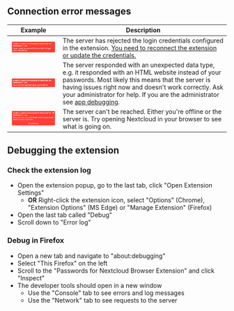 
## Connection error messages
| Example                                                                                                                       | Description                                                                                                                                                                                                                                                                                                                                                                                            |
|-------------------------------------------------------------------------------------------------------------------------------|--------------------------------------------------------------------------------------------------------------------------------------------------------------------------------------------------------------------------------------------------------------------------------------------------------------------------------------------------------------------------------------------------------|
| ![Server credentials rejected. Please update the login data in the settings](../_files/extension-error-credentials.png)       | The server has rejected the login credentials configured in the extension. [You need to reconnect the extension or update the credentials.](./Update-Nextcloud-Credentials)                                                                                                                                                                                                                            |
| ![Expected applications/json, got text/html](../_files/extension-error-mime.png)                                              | The server responded with an unexpected data type, e.g. it responded with an HTML website instead of your passwords. Most likely this means that the server is having issues right now and doesn't work correctly. Ask your administrator for help. If you are the administrator see [app debugging](https://git.mdns.eu/nextcloud/passwords/-/wikis/Administrators/Guides/Maintenance/App-Debugging). |
| ![A network error occurred. Please check if you're online and the server is reachable](../_files/extension-error-network.png) | The server can't be reached. Either you're offline or the server is. Try opening Nextcloud in your browser to see what is going on.                                                                                                                                                                                                                                                                    |

## Debugging the extension

### Check the extension log
- Open the extension popup, go to the last tab, click "Open Extension Settings"
  - **OR** Right-click the extension icon, select "Options" (Chrome), "Extension Options" (MS Edge) or "Manage Extension" (Firefox)
- Open the last tab called "Debug"
- Scroll down to "Error log"

### Debug in Firefox
- Open a new tab and navigate to "about:debugging"
- Select "This Firefox" on the left
- Scroll to the "Passwords for Nextcloud Browser Extension" and click "Inspect"
- The developer tools should open in a new window
  - Use the "Console" tab to see errors and log messages
  - Use the "Network" tab to see requests to the server
